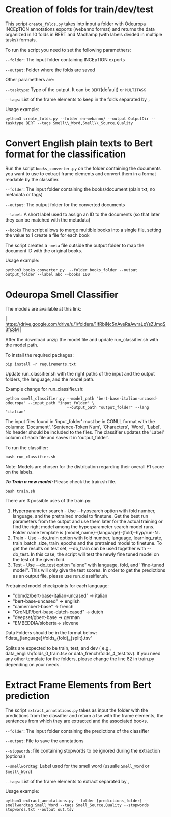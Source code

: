 # Creation of folds for train/dev/test 

This script `create_folds.py` takes into input a folder with Odeuropa INCEpTION annotations exports (webanno format) and returns the data organized in 10 folds in BERT and Machamp (with labels divided in multiple tasks) formats.

To run the script you need to set the following paramethers:

`--folder`: The input folder containing INCEpTION exports

`--output`: Folder where the folds are saved

Other paramethers are:

`--tasktype`: Type of the output. It can be `BERT`(default) or `MULTITASK`

`--tags`: List of the frame elements to keep in the folds separated by `,`


Usage example:
```
python3 create_folds.py --folder en-webanno/ --output OutputDir --tasktype BERT --tags Smell\\_Word,Smell\\_Source,Quality
```



# Convert English plain texts to Bert format for the classification

Run the script `books_converter.py` on the folder containing the documents you want to use to extract frame elements and convert them in a format readable by the classifier.


`--folder`: The input folder containing the books/document (plain txt, no metadata or tags)

`--output`: The output folder for the converted documents

`--label`: A short label used to assign an ID to the documents (so that later they can be matched with the metadata)

`--books` The script allows to merge multible books into a single file, setting the value to 1 create a file for each book


The script creates a `-meta` file outside the output folder to map the document ID with the original books.


Usage example:
```
python3 books_converter.py  --folder books_folder --output output_folder --label abc --books 100
```


# Odeuropa Smell Classifier

The models are available at this link:

| https://drive.google.com/drive/u/1/folders/1IfRbjNc5nAveRaAwraLpYsZJmqS3fsSM |

After the download unzip the model file and update run_classifier.sh with the model path.

To install the required packages:

```
pip install -r requirements.txt
```    

Update run_classifier.sh with the right paths of the input and the output folders, the language, and the model path.

Example change for run_classifier.sh:

```
python smell_classifier.py --model_path "bert-base-italian-uncased-odeuropa" --input_path "input_folder" \
                           --output_path "output_folder" --lang "italian"
```

The input files found in 'input_folder' must be in CONLL format with the columns: 'Document', 'Sentence-Token Num', 'Characters', 'Word', 'Label'. No header should be included to the files. The classifier updates the 'Label' column of each file and saves it in 'output_folder'. 

To run the classifier:

```
bash run_classifier.sh
```

Note: Models are chosen for the distribution regarding their overall F1 score on the labels. 

***To Train a new model:***
Please check the train.sh file. 

```
bash train.sh
```

There are 3 possible uses of the train.py: 

1. Hyperparameter search - Use --hypsearch option with fold number, language, and the pretrained model to finetune. Get the best run parameters from the output and use them later for the actual training or find the right model among the hyperparameter search model runs. Folder name template is {model_name}-{language}-{fold}-hyp/run-N .
2. Train -  Use --do_train option with fold number, language, learning_rate, train_batch_size, train_epochs and the pretrained model to finetune. To get the results on test set, --do_train can be used together with --do_test. In this case, the script will test the newly fine tuned model on the test of the given fold.
3. Test - Use --do_test option "alone" with language, fold, and ''fine-tuned model''. This will only give the test scores. In order to get the predictions as an output file, please use run_classifier.sh. 

Pretrained model checkpoints for each language:
- "dbmdz/bert-base-italian-uncased" -> italian
- "bert-base-uncased" -> english
- "camembert-base" -> french
- "GroNLP/bert-base-dutch-cased" -> dutch
- "deepset/gbert-base -> german
- "EMBEDDIA/sloberta-> slovene

Data Folders should be in the format below:
    f'data_{language}/folds_{fold}_{split}.tsv'
    
Splits are expected to be train, test, and dev ( e.g., data_english/folds_0_train.tsv or data_french/folds_4_test.tsv).
If you need any other template for the folders, please change the line 82 in train.py depending on your needs.

# Extract Frame Elements from Bert prediction

The script `extract_annotations.py` takes as input the folder with the predictions from the classifier and return a tsv with the frame elements, the sentences from which they are extracted and the associated books.

`--folder`: The input folder containing the predictions of the classifier

`--output`: File to save the annotations

`--stopwords`: file containing stopwords to be ignored during the extraction (optional)

`--smellwordtag`: Label used for the smell word (usualle `Smell_Word` or `Smell\_Word`)

`--tags`: List of the frame elements to extract separated by `,`

Usage example:
```
python3 extract_annotations.py --folder [predictions_folder] --smellwordtag Smell_Word --tags Smell_Source,Quality --stopwords stopwords.txt --output out.tsv
```

